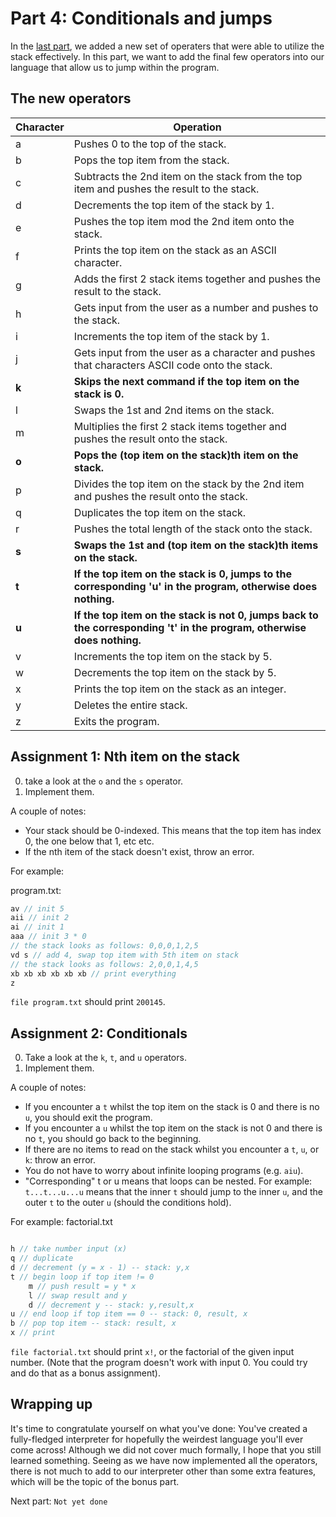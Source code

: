 # Part 4: Conditionals and jumps


In the [last part](3-more-operations.md), we added a new set of operaters that were able to utilize the stack effectively.
In this part, we want to add the final few operators into our language that allow us to jump within the program.

## The new operators


| Character | Operation                                                                                                          |
|-----------|--------------------------------------------------------------------------------------------------------------------|
| a         | Pushes 0 to the top of the stack.                                                                                  |
| b         | Pops the top item from the stack.                                                                                  |
| c         | Subtracts the 2nd item on the stack from the top item and pushes the result to the stack.                          |
| d         | Decrements the top item of the stack by 1.                                                                         |
| e         | Pushes the top item mod the 2nd item onto the stack.                                                               |
| f         | Prints the top item on the stack as an ASCII character.                                                            |
| g         | Adds the first 2 stack items together and pushes the result to the stack.                                          |
| h         | Gets input from the user as a number and pushes to the stack.                                                      |
| i         | Increments the top item of the stack by 1.                                                                         |
| j         | Gets input from the user as a character and pushes that characters ASCII code onto the stack.                      |
| **k**         | **Skips the next command if the top item on the stack is 0.**                                                          |
| l         | Swaps the 1st and 2nd items on the stack.                                                                          |
| m         | Multiplies the first 2 stack items together and pushes the result onto the stack.                                  |
| **o**         | **Pops the (top item on the stack)th item on the stack.**                                                            |
| p         | Divides the top item on the stack by the 2nd item and pushes the result onto the stack.                            |
| q         | Duplicates the top item on the stack.                                                                              |
| r         | Pushes the total length of the stack onto the stack.                                                               |
| **s**         | **Swaps the 1st and (top item on the stack)th items on the stack.**                                                  |
| **t**         | **If the top item on the stack is 0, jumps to the corresponding 'u' in the program, otherwise does nothing.**          |
| **u**         | **If the top item on the stack is not 0, jumps back to the corresponding 't' in the program, otherwise does nothing.** |
| v         | Increments the top item on the stack by 5.                                                                         |
| w         | Decrements the top item on the stack by 5.                                                                         |
| x         | Prints the top item on the stack as an integer.                                                                           |
| y         | Deletes the entire stack.                                                                                          |
| z         | Exits the program.                                                                                                 |

## Assignment 1: Nth item on the stack

0. take a look at the `o` and the `s` operator.
1. Implement them. 

A couple of notes:
- Your stack should be 0-indexed. This means that the top item has index 0, the one below that 1, etc etc.
- If the nth item of the stack doesn't exist, throw an error.

For example:

program.txt:
```js
av // init 5
aii // init 2
ai // init 1
aaa // init 3 * 0
// the stack looks as follows: 0,0,0,1,2,5
vd s // add 4, swap top item with 5th item on stack
// the stack looks as follows: 2,0,0,1,4,5
xb xb xb xb xb xb // print everything
z
```
`file program.txt` should print `200145`.


## Assignment 2: Conditionals

0. Take a look at the `k`, `t`, and `u` operators.
1. Implement them.

A couple of notes:
- If you encounter a `t` whilst the top item on the stack is 0 and there is no `u`, you should exit the program.
- If you encounter a `u` whilst the top item on the stack is not 0 and there is no `t`, you should go back to the beginning.
- If there are no items to read on the stack whilst you encounter a `t`, `u`, or `k`: throw an error.
- You do not have to worry about infinite looping programs (e.g. `aiu`).
- "Corresponding" t or u means that loops can be nested. For example: `t...t...u...u` means that the inner `t` should jump to the inner `u`, and the outer `t` to the outer `u` (should the conditions hold).

For example:
factorial.txt
```js

h // take number input (x)
q // duplicate
d // decrement (y = x - 1) -- stack: y,x
t // begin loop if top item != 0
	m // push result = y * x
	l // swap result and y
	d // decrement y -- stack: y,result,x
u // end loop if top item == 0 -- stack: 0, result, x
b // pop top item -- stack: result, x
x // print
```
`file factorial.txt` should print `x!`, or the factorial of the given input number.
(Note that the program doesn't work with input 0. You could try and do that as a bonus assignment).

## Wrapping up

It's time to congratulate yourself on what you've done: You've created a fully-fledged interpreter for hopefully the weirdest language you'll ever come across!
Although we did not cover much formally, I hope that you still learned something. Seeing as we have now implemented all the operators, there is not much to add to our interpreter other than some extra features, which will be the topic of the bonus part.

Next part: `Not yet done`



